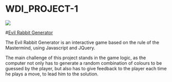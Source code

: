 # WDI_PROJECT-1

![](http://imgur.com/Haz53y7.png)

#[Evil Rabbit Generator](https://evil-rabbit-generator.herokuapp.com/)

The Evil Rabbit Generator is an interactive game based on the rule of the Mastermind, using Javascript and JQuery. 

The main challenge of this project stands in the game logic, as the computer not only has to generate a random combination of colours to be guessed by the player, but also has to give feedback to the player each time he plays a move, to lead him to the solution.


